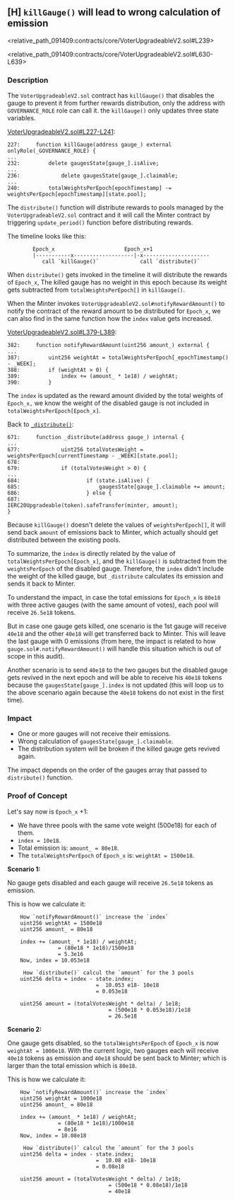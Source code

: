 ## [H] `killGauge()` will lead to wrong calculation of emission

<relative_path_091409:contracts/core/VoterUpgradeableV2.sol#L239>

<relative_path_091409:contracts/core/VoterUpgradeableV2.sol#L630-L639>

### Description

The `VoterUpgradeableV2.sol` contract has `killGauge()` that disables the gauge to prevent it from further rewards distribution, only the address with `GOVERNANCE_ROLE` role can call it.
the `killGauge()` only updates three state variables.

[VoterUpgradeableV2.sol#L227-L241](contracts/core/VoterUpgradeableV2.sol#L227-L241):
```solidity
227:     function killGauge(address gauge_) external onlyRole(_GOVERNANCE_ROLE) {
...
232:         delete gaugesState[gauge_].isAlive;
...
236:             delete gaugesState[gauge_].claimable;
...
240:         totalWeightsPerEpoch[epochTimestamp] -= weightsPerEpoch[epochTimestamp][state.pool];
```

The `distribute()` function will distribute rewards to pools managed by the `VoterUpgradeableV2.sol` contract and it will call the Minter contract by triggering `update_period()` function before distributing rewards.

The timeline looks like this:

```
        Epoch_x                      Epoch_x+1
        |-----------x-------------------|-x---------------------
           call `killGauge()`             call `distribute()`
```

When `distribute()` gets invoked in the timeline it will distribute the rewards of `Epoch_x`, The killed gauge has no weight in this epoch because its weight gets subtracted from `totalWeightsPerEpoch[]` in `killGauge()`.

When the Minter invokes `VoterUpgradeableV2.sol#notifyRewardAmount()` to notify the contract of the reward amount to be distributed for `Epoch_x`, we can also find in the same function how the `index` value gets increased.

[VoterUpgradeableV2.sol#L379-L389](contracts/core/VoterUpgradeableV2.sol#L379-L389):
```solidity
382:     function notifyRewardAmount(uint256 amount_) external {
...
387:         uint256 weightAt = totalWeightsPerEpoch[_epochTimestamp() - _WEEK];
388:         if (weightAt > 0) {
389:             index += (amount_ * 1e18) / weightAt;
390:         }
```

The `index` is updated as the reward amount divided by the total weights of `Epoch_x,`
we know the weight of the disabled gauge is not included in `totalWeightsPerEpoch[Epoch_x]`.

Back to [`_distribute()`](contracts/core/VoterUpgradeableV2.sol#L626-L651):
```solidity
671:     function _distribute(address gauge_) internal {
...
677:             uint256 totalVotesWeight = weightsPerEpoch[currentTimestamp - _WEEK][state.pool];
678:
679:             if (totalVotesWeight > 0) {
...
684:                     if (state.isAlive) {
685:                         gaugesState[gauge_].claimable += amount;
686:                     } else {
687:                         IERC20Upgradeable(token).safeTransfer(minter, amount);
}
```

Because `killGauge()` doesn't delete the values of `weightsPerEpoch[]`, it will send back `amount` of emissions back to Minter, which actually should get distributed between the existing pools.

To summarize, the `index` is directly related by the value of `totalWeightsPerEpoch[Epoch_x]`, and the `killGauge()` is subtracted from the `weightsPerEpoch` of the disabled gauge. Therefore, the `index` didn't include the weight of the killed gauge, but `_distribute` calculates its emission and sends it back to Minter.

To understand the impact, in case the total emissions for `Epoch_x` is `80e18` with three active gauges (with the same amount of votes), each pool will receive `26.5e18` tokens.

But in case one gauge gets killed, one scenario is the 1st gauge will receive `40e18` and the other `40e18` will get transferred back to Minter. This will leave the last gauge with 0 emissions (from here, the impact is related to how `gauge.sol#.notifyRewardAmount()` will handle this situation which is out of scope in this audit).

Another scenario is to send `40e18` to the two gauges but the disabled gauge gets revived in the next epoch and will be able to receive his `40e18` tokens because the `gaugesState[gauge_].index` is not updated (this will loop us to the above scenario again because the `40e18` tokens do not exist in the first time).

### Impact

- One or more gauges will not receive their emissions.
- Wrong calculation of `gaugesState[gauge_].claimable`.
- The distribution system will be broken if the killed gauge gets revived again.

The impact depends on the order of the gauges array that passed to `distribute()` function.

### Proof of Concept

Let's say now is `Epoch_x` +1:

- We have three pools with the same vote weight (500e18) for each of them.
- `index = 10e18`.
- Total emission is: `amount_ = 80e18`.
- The `totalWeightsPerEpoch` of `Epoch_x` is: `weightAt = 1500e18`.

**Scenario 1:**

No gauge gets disabled and each gauge will receive `26.5e18` tokens as emission.

This is how we calculate it:

```
    How `notifyRewardAmount()` increase the `index`
    uint256 weightAt = 1500e18
    uint256 amount_ = 80e18

    index += (amount_ * 1e18) / weightAt;
                = (80e18 * 1e18)/1500e18
                = 5.3e16
    Now, index = 10.053e18

     How `distribute()` calcul the `amount` for the 3 pools
    uint256 delta = index - state.index;
                            =  10.053 e18- 10e18
                            = 0.053e18

    uint256 amount = (totalVotesWeight * delta) / 1e18;
                                = (500e18 * 0.053e18)/1e18
                                = 26.5e18
```

**Scenario 2:**

One gauge gets disabled, so the `totalWeightsPerEpoch` of `Epoch_x` is now `weightAt = 1000e18`.
With the current logic, two gauges each will receive `40e18` tokens as emission and `40e18` should be sent back to Minter; which is larger than the total emission which is `80e18`.

This is how we calculate it:

```
    How `notifyRewardAmount()` increase the `index`
    uint256 weightAt = 1000e18
    uint256 amount_ = 80e18

    index += (amount_ * 1e18) / weightAt;
                = (80e18 * 1e18)/1000e18
                = 8e16
    Now, index = 10.08e18

     How `distribute()` calcul the `amount` for the 3 pools
    uint256 delta = index - state.index;
                            =  10.08 e18- 10e18
                            = 0.08e18

    uint256 amount = (totalVotesWeight * delta) / 1e18;
                                = (500e18 * 0.08e18)/1e18
                                = 40e18
```



